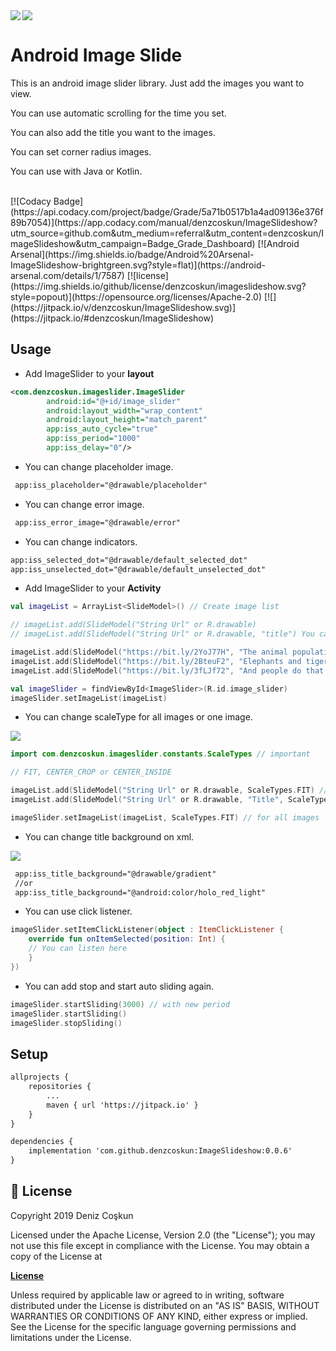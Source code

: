 <img src="https://user-images.githubusercontent.com/15522554/54867096-7169d700-4d8d-11e9-8f9a-bee162a01427.png">
<a href="https://github.com/Ramotion/cardslider-android">
<img align="left" src="https://user-images.githubusercontent.com/15522554/85434507-d3b41780-b58e-11ea-9386-42741f0921ae.gif"/></a>
<p><h1 align="left">Android Image Slide</h1></p>
<p>This is an android image slider library. Just add the images you want to view. </p>
<p>You can use automatic scrolling for the time you set.  </p>
<p>You can also add the title you want to the images.</p>
<p>You can set corner radius images.</p>
<p>You can use with Java or Kotlin.</p>
</br>
[![Codacy Badge](https://api.codacy.com/project/badge/Grade/5a71b0517b1a4ad09136e376f89b7054)](https://app.codacy.com/manual/denzcoskun/ImageSlideshow?utm_source=github.com&utm_medium=referral&utm_content=denzcoskun/ImageSlideshow&utm_campaign=Badge_Grade_Dashboard)
[![Android Arsenal](https://img.shields.io/badge/Android%20Arsenal-ImageSlideshow-brightgreen.svg?style=flat)](https://android-arsenal.com/details/1/7587)
[![license](https://img.shields.io/github/license/denzcoskun/imageslideshow.svg?style=popout)](https://opensource.org/licenses/Apache-2.0)
[![](https://jitpack.io/v/denzcoskun/ImageSlideshow.svg)](https://jitpack.io/#denzcoskun/ImageSlideshow)

## Usage

-   Add ImageSlider to your **layout**

```xml
<com.denzcoskun.imageslider.ImageSlider
        android:id="@+id/image_slider"
        android:layout_width="wrap_content"
        android:layout_height="match_parent"
        app:iss_auto_cycle="true"
        app:iss_period="1000"
        app:iss_delay="0"/>
```

-   You can change placeholder image.

```xml
 app:iss_placeholder="@drawable/placeholder"
```

-   You can change error image.

```xml
 app:iss_error_image="@drawable/error"
```

-   You can change indicators.

```xml
app:iss_selected_dot="@drawable/default_selected_dot"
app:iss_unselected_dot="@drawable/default_unselected_dot"
```

-   Add ImageSlider to your **Activity**

```kt
val imageList = ArrayList<SlideModel>() // Create image list

// imageList.add(SlideModel("String Url" or R.drawable)
// imageList.add(SlideModel("String Url" or R.drawable, "title") You can add title

imageList.add(SlideModel("https://bit.ly/2YoJ77H", "The animal population decreased by 58 percent in 42 years."))
imageList.add(SlideModel("https://bit.ly/2BteuF2", "Elephants and tigers may become extinct."))
imageList.add(SlideModel("https://bit.ly/3fLJf72", "And people do that."))

val imageSlider = findViewById<ImageSlider>(R.id.image_slider)
imageSlider.setImageList(imageList)
```

-   You can change scaleType for all images or one image.

<img src="https://user-images.githubusercontent.com/15522554/85434498-d0209080-b58e-11ea-83cc-ce79076391c1.jpg">

```kt
import com.denzcoskun.imageslider.constants.ScaleTypes // important

// FIT, CENTER_CROP or CENTER_INSIDE

imageList.add(SlideModel("String Url" or R.drawable, ScaleTypes.FIT) // for one image
imageList.add(SlideModel("String Url" or R.drawable, "Title", ScaleTypes.FIT) // you can with title

imageSlider.setImageList(imageList, ScaleTypes.FIT) // for all images
```

-   You can change title background on xml.

<img src="https://user-images.githubusercontent.com/15522554/85441920-4b3a7480-b598-11ea-9154-338a8577552b.jpg">

```xml
 app:iss_title_background="@drawable/gradient"
 //or
 app:iss_title_background="@android:color/holo_red_light"
```

-   You can use click listener.

```kt
imageSlider.setItemClickListener(object : ItemClickListener {
    override fun onItemSelected(position: Int) {
	// You can listen here
    }
})
```

-   You can add stop and start auto sliding again.

```kt
imageSlider.startSliding(3000) // with new period
imageSlider.startSliding()
imageSlider.stopSliding()
```

## Setup

```xml
allprojects {
    repositories {
        ...
        maven { url 'https://jitpack.io' }
    }
}

dependencies {
	implementation 'com.github.denzcoskun:ImageSlideshow:0.0.6'
}
```

## 📄 License

Copyright 2019 Deniz Coşkun

Licensed under the Apache License, Version 2.0 (the "License"); you may not use this file except in compliance with the License. You may obtain a copy of the License at

<a href="http://www.apache.org/licenses/LICENSE-2.0"><b>License</b></a>

Unless required by applicable law or agreed to in writing, software distributed under the License is distributed on an "AS IS" BASIS, WITHOUT WARRANTIES OR CONDITIONS OF ANY KIND, either express or implied.
See the License for the specific language governing permissions and limitations under the License.
